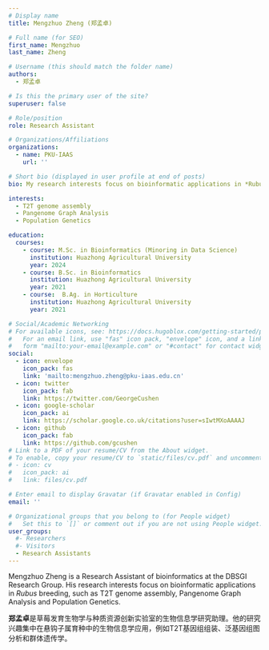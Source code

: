 ```yaml
---
# Display name
title: Mengzhuo Zheng (郑孟卓)

# Full name (for SEO)
first_name: Mengzhuo
last_name: Zheng

# Username (this should match the folder name)
authors:
  - 郑孟卓

# Is this the primary user of the site?
superuser: false

# Role/position
role: Research Assistant

# Organizations/Affiliations
organizations:
  - name: PKU-IAAS
    url: ''

# Short bio (displayed in user profile at end of posts)
bio: My research interests focus on bioinformatic applications in *Rubus* breeding, such as T2T genome assembly, Pangenome Graph Analysis and Population Genetics.

interests:
  - T2T genome assembly
  - Pangenome Graph Analysis 
  - Population Genetics

education:
  courses:
    - course: M.Sc. in Bioinformatics (Minoring in Data Science)
      institution: Huazhong Agricultural University
      year: 2024
    - course: B.Sc. in Bioinformatics
      institution: Huazhong Agricultural University
      year: 2021
    - course:  B.Ag. in Horticulture
      institution: Huazhong Agricultural University
      year: 2021

# Social/Academic Networking
# For available icons, see: https://docs.hugoblox.com/getting-started/page-builder/#icons
#   For an email link, use "fas" icon pack, "envelope" icon, and a link in the
#   form "mailto:your-email@example.com" or "#contact" for contact widget.
social:
  - icon: envelope
    icon_pack: fas
    link: 'mailto:mengzhuo.zheng@pku-iaas.edu.cn'
  - icon: twitter
    icon_pack: fab
    link: https://twitter.com/GeorgeCushen
  - icon: google-scholar
    icon_pack: ai
    link: https://scholar.google.co.uk/citations?user=sIwtMXoAAAAJ
  - icon: github
    icon_pack: fab
    link: https://github.com/gcushen
# Link to a PDF of your resume/CV from the About widget.
# To enable, copy your resume/CV to `static/files/cv.pdf` and uncomment the lines below.
# - icon: cv
#   icon_pack: ai
#   link: files/cv.pdf

# Enter email to display Gravatar (if Gravatar enabled in Config)
email: ''

# Organizational groups that you belong to (for People widget)
#   Set this to `[]` or comment out if you are not using People widget.
user_groups:
  #- Researchers
  #- Visitors
  - Research Assistants
---
```


Mengzhuo Zheng is a Research Assistant of bioinformatics at the DBSGI Research Group. His research interests focus on bioinformatic applications in *Rubus* breeding, such as T2T genome assembly, Pangenome Graph Analysis and Population Genetics.

**郑孟卓**是草莓发育生物学与种质资源创新实验室的生物信息学研究助理。他的研究兴趣集中在悬钩子属育种中的生物信息学应用，例如T2T基因组组装、泛基因组图分析和群体遗传学。
